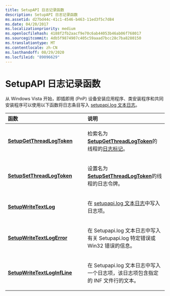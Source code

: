 ```yaml
---
title: SetupAPI 日志记录函数
description: SetupAPI 日志记录函数
ms.assetid: d27bd44c-41c1-4546-b463-11ed3f5c7d84
ms.date: 04/20/2017
ms.localizationpriority: medium
ms.openlocfilehash: 4188f2fb2aacf9e70c6ab44053b46ab06f768017
ms.sourcegitcommit: 4db5f9874907c405c59aaad7bcc28c7ba8280150
ms.translationtype: MT
ms.contentlocale: zh-CN
ms.lasthandoff: 08/29/2020
ms.locfileid: "89096629"
---
```

# <a name="setupapi-logging-functions"></a>SetupAPI 日志记录函数


从 Windows Vista 开始，即插即用 (PnP) 设备安装应用程序、类安装程序和共同安装程序可以使用以下函数将日志条目写入 [setupapi.log 文本日志](setupapi-text-logs.md)。

<table>
<colgroup>
<col width="50%" />
<col width="50%" />
</colgroup>
<thead>
<tr class="header">
<th align="left">函数</th>
<th align="left">说明</th>
</tr>
</thead>
<tbody>
<tr class="odd">
<td align="left"><p><a href="https://docs.microsoft.com/windows/desktop/api/setupapi/nf-setupapi-setupgetthreadlogtoken" data-raw-source="[&lt;strong&gt;SetupGetThreadLogToken&lt;/strong&gt;](/windows/desktop/api/setupapi/nf-setupapi-setupgetthreadlogtoken)"><strong>SetupGetThreadLogToken</strong></a></p></td>
<td align="left"><p>检索名为<a href="https://docs.microsoft.com/windows/desktop/api/setupapi/nf-setupapi-setupgetthreadlogtoken" data-raw-source="[&lt;strong&gt;SetupGetThreadLogToken&lt;/strong&gt;](/windows/desktop/api/setupapi/nf-setupapi-setupgetthreadlogtoken)"><strong>SetupGetThreadLogToken</strong></a>的线程的<a href="log-tokens.md" data-raw-source="[log token](log-tokens.md)">日志标记</a>。</p></td>
</tr>
<tr class="even">
<td align="left"><p><a href="https://docs.microsoft.com/windows/desktop/api/setupapi/nf-setupapi-setupsetthreadlogtoken" data-raw-source="[&lt;strong&gt;SetupSetThreadLogToken&lt;/strong&gt;](/windows/desktop/api/setupapi/nf-setupapi-setupsetthreadlogtoken)"><strong>SetupSetThreadLogToken</strong></a></p></td>
<td align="left"><p>设置名为 <a href="https://docs.microsoft.com/windows/desktop/api/setupapi/nf-setupapi-setupsetthreadlogtoken" data-raw-source="[&lt;strong&gt;SetupSetThreadLogToken&lt;/strong&gt;](/windows/desktop/api/setupapi/nf-setupapi-setupsetthreadlogtoken)"><strong>SetupSetThreadLogToken</strong></a>的线程的日志令牌。</p></td>
</tr>
<tr class="odd">
<td align="left"><p><a href="https://docs.microsoft.com/windows/desktop/api/setupapi/nf-setupapi-setupwritetextlog" data-raw-source="[&lt;strong&gt;SetupWriteTextLog&lt;/strong&gt;](/windows/desktop/api/setupapi/nf-setupapi-setupwritetextlog)"><strong>SetupWriteTextLog</strong></a></p></td>
<td align="left"><p>在 <a href="setupapi-text-logs.md" data-raw-source="[SetupAPI text log](setupapi-text-logs.md)">setupapi.log 文本日志</a>中写入日志项。</p></td>
</tr>
<tr class="even">
<td align="left"><p><a href="https://docs.microsoft.com/windows/desktop/api/setupapi/nf-setupapi-setupwritetextlogerror" data-raw-source="[&lt;strong&gt;SetupWriteTextLogError&lt;/strong&gt;](/windows/desktop/api/setupapi/nf-setupapi-setupwritetextlogerror)"><strong>SetupWriteTextLogError</strong></a></p></td>
<td align="left"><p>在 Setupapi.log 文本日志中写入有关 Setupapi.log 特定错误或 Win32 错误的信息。</p></td>
</tr>
<tr class="odd">
<td align="left"><p><a href="https://docs.microsoft.com/windows/desktop/api/setupapi/nf-setupapi-setupwritetextloginfline" data-raw-source="[&lt;strong&gt;SetupWriteTextLogInfLine&lt;/strong&gt;](/windows/desktop/api/setupapi/nf-setupapi-setupwritetextloginfline)"><strong>SetupWriteTextLogInfLine</strong></a></p></td>
<td align="left"><p>在 Setupapi.log 文本日志中写入一个日志项，该日志项包含指定的 INF 文件行的文本。</p></td>
</tr>
</tbody>
</table>

 

 

